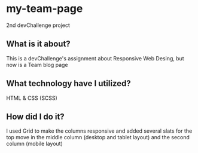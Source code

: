 # my-team-page
2nd devChallenge project

## What is it about?

This is a devChallenge's assignment about Responsive Web Desing, but now is a Team blog page

## What technology have I utilized?

HTML & CSS (SCSS)

## How did I do it?

I used Grid to make the columns responsive and added several slats for the top move in the middle column (desktop and tablet layout) and the second column (mobile layout)
